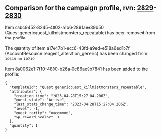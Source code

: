 ## Comparison for the campaign profile, rvn: [2829](https://github.com/PRO100KatYT/FortniteProfileRevisions/tree/main/profiles/campaign/2829%20campaign.json)-[2830](https://github.com/PRO100KatYT/FortniteProfileRevisions/tree/main/profiles/campaign/2830%20campaign.json)

Item cabc9452-8245-4002-a1b6-2891aee39b50 (Quest:genericquest_killmistmonsters_repeatable) has been removed from the profile.
<br><br>
The quantity of item a17e47b1-ecc6-43fd-a9ed-e518a6ed1b7f (AccountResource:reagent_alteration_generic) has been changed from: `10619` to: `10719`
<br><br>
Item 8a0062e1-7f10-4890-b26a-0c86ae9b7841 has been added to the profile:

```
{
  "templateId": "Quest:genericquest_killmistmonsters_repeatable",
  "attributes": {
    "creation_time": "2023-04-28T15:27:04.206Z",
    "quest_state": "Active",
    "last_state_change_time": "2023-04-28T15:27:04.206Z",
    "level": -1,
    "quest_rarity": "uncommon",
    "xp_reward_scalar": 1
  },
  "quantity": 1
}
```

<br><br>
